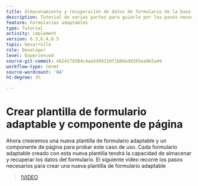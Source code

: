 ```yaml
---
title: Almacenamiento y recuperación de datos de formulario de la base de datos MySQL
description: Tutorial de varias partes para guiarle por los pasos necesarios para almacenar y recuperar datos de formulario
feature: Formularios adaptables
type: Tutorial
activity: implement
version: 6.3,6.4,6.5
topic: Desarrollo
role: Developer
level: Experienced
source-git-commit: 462417d384c4aa5d99110f1b8dadd165ea9b2a49
workflow-type: tm+mt
source-wordcount: '84'
ht-degree: 3%

---
```


# Crear plantilla de formulario adaptable y componente de página

Ahora crearemos una nueva plantilla de formulario adaptable y un componente de página para probar este caso de uso. Cada formulario adaptable creado con esta nueva plantilla tendrá la capacidad de almacenar y recuperar los datos del formulario.
El siguiente vídeo recorre los pasos necesarios para crear una nueva plantilla de formulario adaptable
>[!VIDEO](https://video.tv.adobe.com/v/27828?quality=9&learn=on)

